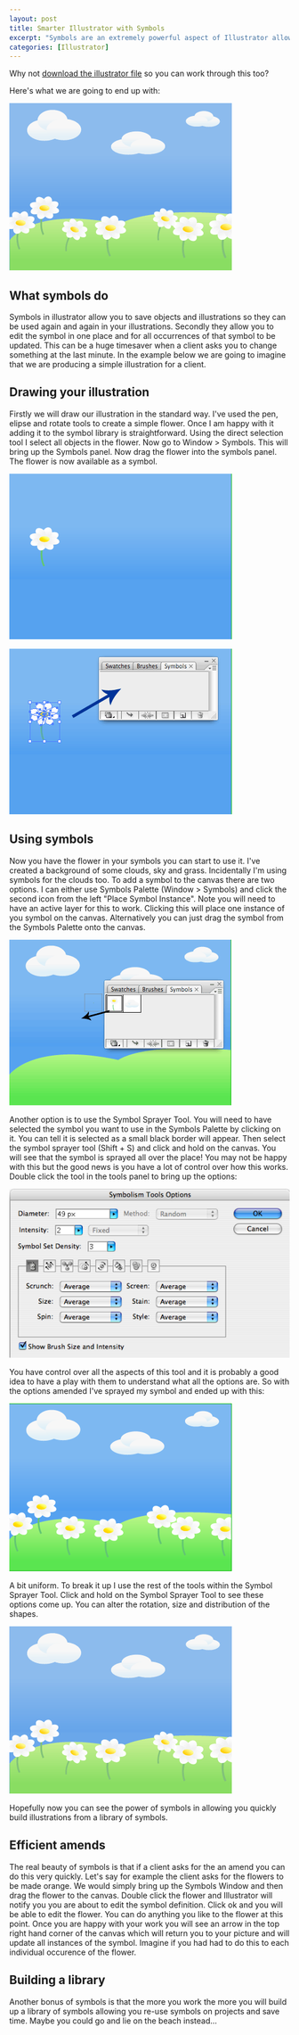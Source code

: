 ```yaml
--- 
layout: post
title: Smarter Illustrator with Symbols
excerpt: "Symbols are an extremely powerful aspect of Illustrator allowing you to create illustrations more rapidly, build a library and respond quickly to client amends and changes. If you are not already using them here is why you should. "
categories: [Illustrator]
---
```

Why not [download the illustrator file][1] so you can work through this too?

Here's what we are going to end up with:

![Symbols in Illustrator][2] 
## What symbols do

Symbols in illustrator allow you to save objects and illustrations so they can be used again and again in your illustrations. Secondly they allow you to edit the symbol in one place and for all occurrences of that symbol to be updated. This can be a huge timesaver when a client asks you to change something at the last minute. In the example below we are going to imagine that we are producing a simple illustration for a client.

## Drawing your illustration

Firstly we will draw our illustration in the standard way. I've used the pen, elipse and rotate tools to create a simple flower. Once I am happy with it adding it to the symbol library is straightforward. Using the direct selection tool I select all objects in the flower. Now go to Window > Symbols. This will bring up the Symbols panel. Now drag the flower into the symbols panel. The flower is now available as a symbol.

![Creating a flower][3] 

![Adding an illustration as a symbol][4] 

## Using symbols

Now you have the flower in your symbols you can start to use it. I've created a background of some clouds, sky and grass. Incidentally I'm using symbols for the clouds too. To add a symbol to the canvas there are two options. I can either use Symbols Palette (Window > Symbols) and click the second icon from the left "Place Symbol Instance". Note you will need to have an active layer for this to work. Clicking this will place one instance of you symbol on the canvas. Alternatively you can just drag the symbol from the Symbols Palette onto the canvas.

![Using a symbol][5] 

Another option is to use the Symbol Sprayer Tool. You will need to have selected the symbol you want to use in the Symbols Palette by clicking on it. You can tell it is selected as a small black border will appear. Then select the symbol sprayer tool (Shift + S) and click and hold on the canvas. You will see that the symbol is sprayed all over the place! You may not be happy with this but the good news is you have a lot of control over how this works. Double click the tool in the tools panel to bring up the options:

![Symbol Sprayer Tool Options][6] 

You have control over all the aspects of this tool and it is probably a good idea to have a play with them to understand what all the options are. So with the options amended I've sprayed my symbol and ended up with this:

![Using the Symbol Sprayer][7] 

A bit uniform. To break it up I use the rest of the tools within the Symbol Sprayer Tool. Click and hold on the Symbol Sprayer Tool to see these options come up. You can alter the rotation, size and distribution of the shapes.

![Symbols in Illustrator][2] 

Hopefully now you can see the power of symbols in allowing you quickly build illustrations from a library of symbols.

## Efficient amends

The real beauty of symbols is that if a client asks for the an amend you can do this very quickly. Let's say for example the client asks for the flowers to be made orange. We would simply bring up the Symbols Window and then drag the flower to the canvas. Double click the flower and Illustrator will notify you you are about to edit the symbol definition. Click ok and you will be able to edit the flower. You can do anything you like to the flower at this point. Once you are happy with your work you will see an arrow in the top right hand corner of the canvas which will return you to your picture and will update all instances of the symbol. Imagine if you had had to do this to each individual occurence of the flower.

## Building a library

Another bonus of symbols is that the more you work the more you will build up a library of symbols allowing you re-use symbols on projects and save time. Maybe you could go and lie on the beach instead...

 [1]: http://www.shapeshed.com/downloads/symbols.ai
 [2]: /images/articles/symbol_final.png "Symbols in Illustrator"
 [3]: /images/articles/symbols_1.png "Creating a flower"
 [4]: /images/articles/symbols_2.png "Adding an illustration as a symbol"
 [5]: /images/articles/symbols_4.png "Using a symbol"
 [6]: /images/articles/sprayer_tool_options.png "Symbol Sprayer Tool Options"
 [7]: /images/articles/first_spray.png "Using the symbol sprayer"

